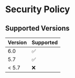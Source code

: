 # Security Policy

## Supported Versions


| Version | Supported          |
| ------- | ------------------ |
| 6.0     | :white_check_mark: |
| 5.7   | :white_check_mark:   |
| < 5.7   | :x:                |

